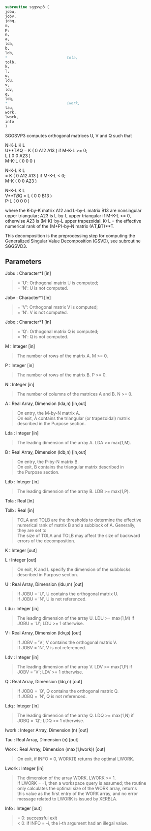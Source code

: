 ```fortran  
subroutine sggsvp3 (  
jobu,  
jobv,  
jobq,  
m,  
p,  
n,  
a,  
lda,  
b,  
ldb,  
*                           tola,  
tolb,  
k,  
l,  
u,  
ldu,  
v,  
ldv,  
q,  
ldq,  
*                           iwork,  
tau,  
work,  
lwork,  
info  
)  
```  
  
SGGSVP3 computes orthogonal matrices U, V and Q such that  
  
N-K-L  K    L  
U**T*A*Q =     K ( 0    A12  A13 )  if M-K-L >= 0;  
L ( 0     0   A23 )  
M-K-L ( 0     0    0  )  
  
N-K-L  K    L  
=     K ( 0    A12  A13 )  if M-K-L < 0;  
M-K ( 0     0   A23 )  
  
N-K-L  K    L  
V**T*B*Q =   L ( 0     0   B13 )  
P-L ( 0     0    0  )  
  
where the K-by-K matrix A12 and L-by-L matrix B13 are nonsingular  
upper triangular; A23 is L-by-L upper triangular if M-K-L >= 0,  
otherwise A23 is (M-K)-by-L upper trapezoidal.  K+L = the effective  
numerical rank of the (M+P)-by-N matrix (A**T,B**T)**T.  
  
This decomposition is the preprocessing step for computing the  
Generalized Singular Value Decomposition (GSVD), see subroutine  
SGGSVD3.  
  
## Parameters  
Jobu : Character*1 [in]  
> = 'U':  Orthogonal matrix U is computed;  
> = 'N':  U is not computed.  
  
Jobv : Character*1 [in]  
> = 'V':  Orthogonal matrix V is computed;  
> = 'N':  V is not computed.  
  
Jobq : Character*1 [in]  
> = 'Q':  Orthogonal matrix Q is computed;  
> = 'N':  Q is not computed.  
  
M : Integer [in]  
> The number of rows of the matrix A.  M >= 0.  
  
P : Integer [in]  
> The number of rows of the matrix B.  P >= 0.  
  
N : Integer [in]  
> The number of columns of the matrices A and B.  N >= 0.  
  
A : Real Array, Dimension (lda,n) [in,out]  
> On entry, the M-by-N matrix A.  
> On exit, A contains the triangular (or trapezoidal) matrix  
> described in the Purpose section.  
  
Lda : Integer [in]  
> The leading dimension of the array A. LDA >= max(1,M).  
  
B : Real Array, Dimension (ldb,n) [in,out]  
> On entry, the P-by-N matrix B.  
> On exit, B contains the triangular matrix described in  
> the Purpose section.  
  
Ldb : Integer [in]  
> The leading dimension of the array B. LDB >= max(1,P).  
  
Tola : Real [in]  
  
Tolb : Real [in]  
> TOLA and TOLB are the thresholds to determine the effective  
> numerical rank of matrix B and a subblock of A. Generally,  
> they are set to  
> The size of TOLA and TOLB may affect the size of backward  
> errors of the decomposition.  
  
K : Integer [out]  
  
L : Integer [out]  
> On exit, K and L specify the dimension of the subblocks  
> described in Purpose section.  
  
U : Real Array, Dimension (ldu,m) [out]  
> If JOBU = 'U', U contains the orthogonal matrix U.  
> If JOBU = 'N', U is not referenced.  
  
Ldu : Integer [in]  
> The leading dimension of the array U. LDU >= max(1,M) if  
> JOBU = 'U'; LDU >= 1 otherwise.  
  
V : Real Array, Dimension (ldv,p) [out]  
> If JOBV = 'V', V contains the orthogonal matrix V.  
> If JOBV = 'N', V is not referenced.  
  
Ldv : Integer [in]  
> The leading dimension of the array V. LDV >= max(1,P) if  
> JOBV = 'V'; LDV >= 1 otherwise.  
  
Q : Real Array, Dimension (ldq,n) [out]  
> If JOBQ = 'Q', Q contains the orthogonal matrix Q.  
> If JOBQ = 'N', Q is not referenced.  
  
Ldq : Integer [in]  
> The leading dimension of the array Q. LDQ >= max(1,N) if  
> JOBQ = 'Q'; LDQ >= 1 otherwise.  
  
Iwork : Integer Array, Dimension (n) [out]  
  
Tau : Real Array, Dimension (n) [out]  
  
Work : Real Array, Dimension (max(1,lwork)) [out]  
> On exit, if INFO = 0, WORK(1) returns the optimal LWORK.  
  
Lwork : Integer [in]  
> The dimension of the array WORK. LWORK >= 1.  
> If LWORK = -1, then a workspace query is assumed; the routine  
> only calculates the optimal size of the WORK array, returns  
> this value as the first entry of the WORK array, and no error  
> message related to LWORK is issued by XERBLA.  
  
Info : Integer [out]  
> = 0:  successful exit  
> < 0:  if INFO = -i, the i-th argument had an illegal value.  
  
